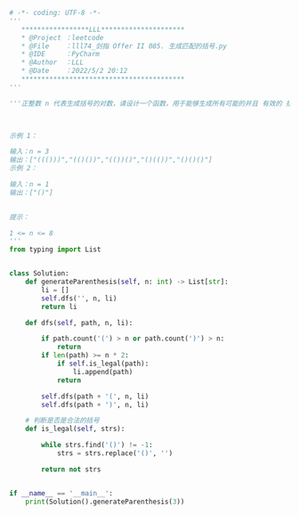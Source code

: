 
<BlogInfo id="1297" title="75.剑指 Offer II  生成匹配的括号" author="白日梦想猿" pv=0 read_times=0 pre_cost_time="1分0秒" category="leetcode" tag_list="['leetcode']" create_time="2022.05.02 20:12:56" update_time="2022.05.02 20:30:32" />

```python
# -*- coding: UTF-8 -*-
'''
   *****************LLL*********************
   * @Project ：leetcode                       
   * @File    ：lll74_剑指 Offer II 085. 生成匹配的括号.py                  
   * @IDE     ：PyCharm             
   * @Author  ：LLL                         
   * @Date    ：2022/5/2 20:12             
   *****************************************
'''

'''正整数 n 代表生成括号的对数，请设计一个函数，用于能够生成所有可能的并且 有效的 括号组合。

 

示例 1：

输入：n = 3
输出：["((()))","(()())","(())()","()(())","()()()"]
示例 2：

输入：n = 1
输出：["()"]
 

提示：

1 <= n <= 8
'''
from typing import List


class Solution:
    def generateParenthesis(self, n: int) -> List[str]:
        li = []
        self.dfs('', n, li)
        return li

    def dfs(self, path, n, li):

        if path.count('(') > n or path.count(')') > n:
            return
        if len(path) >= n * 2:
            if self.is_legal(path):
                li.append(path)
            return

        self.dfs(path + '(', n, li)
        self.dfs(path + ')', n, li)

    # 判断是否是合法的括号
    def is_legal(self, strs):

        while strs.find('()') != -1:
            strs = strs.replace('()', '')

        return not strs


if __name__ == '__main__':
    print(Solution().generateParenthesis(3))

```
